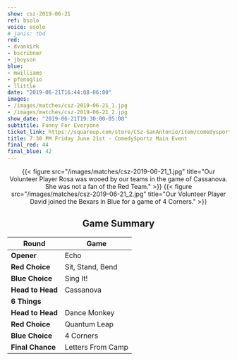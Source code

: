 ```yaml
---
show: csz-2019-06-21
ref: bsolo
voice: esolo
# janis: tbd
red:
- dvankirk
- bscribner
- jboyson
blue:
- mwilliams
- pfenoglio
- llittle
date: "2019-06-21T16:44:08-06:00"
images:
- /images/matches/csz-2019-06-21_1.jpg
- /images/matches/csz-2019-06-21_2.jpg
show_date: "2019-06-21T19:30:00-05:00"
subtitile: Funny For Everyone
ticket_link: https://squareup.com/store/CSz-SanAntonio/item/comedysportz-friday-june-2
title: 7:30 PM Friday June 21st - ComedySportz Main Event
final_red: 44
final_blue: 42
---
```


<center>

{{< figure src="/images/matches/csz-2019-06-21_1.jpg" title="Our Volunteer Player Rosa was wooed by our teams in the game of Cassanova. She was not a fan of the Red Team." >}}
{{< figure src="/images/matches/csz-2019-06-21_2.jpg" title="Our Volunteer Player David joined the Bexars in Blue for a game of 4 Corners." >}}

## Game Summary

| **Round** | **Game** |
|--------------|------|
| **Opener**       |Echo|
| **Red Choice**   |Sit, Stand, Bend|
| **Blue Choice**  |Sing It!|
| **Head to Head** |Cassanova|
| **6 Things**     |      |
| **Head to Head** |Dance Monkey|
| **Red Choice**   |Quantum Leap|
| **Blue Choice**  |4 Corners|
| **Final Chance** |Letters From Camp|

</center>
